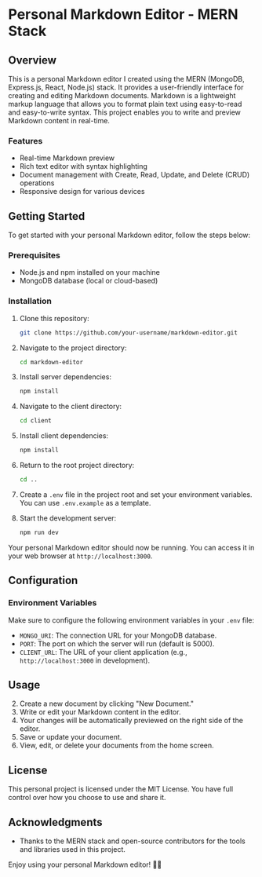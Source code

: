 # Personal Markdown Editor - MERN Stack
## Overview

This is a personal Markdown editor I created using the MERN (MongoDB, Express.js, React, Node.js) stack. It provides a user-friendly interface for creating and editing Markdown documents. Markdown is a lightweight markup language that allows you to format plain text using easy-to-read and easy-to-write syntax. This project enables you to write and preview Markdown content in real-time.

### Features

- Real-time Markdown preview
- Rich text editor with syntax highlighting
- Document management with Create, Read, Update, and Delete (CRUD) operations
- Responsive design for various devices

## Getting Started

To get started with your personal Markdown editor, follow the steps below:

### Prerequisites

- Node.js and npm installed on your machine
- MongoDB database (local or cloud-based)

### Installation

1. Clone this repository:

   ```bash
   git clone https://github.com/your-username/markdown-editor.git
   ```

2. Navigate to the project directory:

   ```bash
   cd markdown-editor
   ```

3. Install server dependencies:

   ```bash
   npm install
   ```

4. Navigate to the client directory:

   ```bash
   cd client
   ```

5. Install client dependencies:

   ```bash
   npm install
   ```

6. Return to the root project directory:

   ```bash
   cd ..
   ```

7. Create a `.env` file in the project root and set your environment variables. You can use `.env.example` as a template.

8. Start the development server:

   ```bash
   npm run dev
   ```

Your personal Markdown editor should now be running. You can access it in your web browser at `http://localhost:3000`.

## Configuration

### Environment Variables

Make sure to configure the following environment variables in your `.env` file:

- `MONGO_URI`: The connection URL for your MongoDB database.
- `PORT`: The port on which the server will run (default is 5000).
- `CLIENT_URL`: The URL of your client application (e.g., `http://localhost:3000` in development).

## Usage
2. Create a new document by clicking "New Document."
3. Write or edit your Markdown content in the editor.
4. Your changes will be automatically previewed on the right side of the editor.
5. Save or update your document.
6. View, edit, or delete your documents from the home screen.

## License

This personal project is licensed under the MIT License. You have full control over how you choose to use and share it.

## Acknowledgments

- Thanks to the MERN stack and open-source contributors for the tools and libraries used in this project.

Enjoy using your personal Markdown editor! 📝✨
